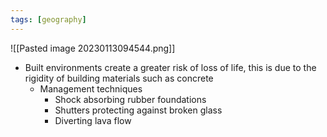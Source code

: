 ```yaml
---
tags: [geography]
---
```

![[Pasted image 20230113094544.png]]
- Built environments create a greater risk of loss of life, this is due to the rigidity of building materials such as concrete
    - Management techniques
        - Shock absorbing rubber foundations
        - Shutters protecting against broken glass
        - Diverting lava flow
